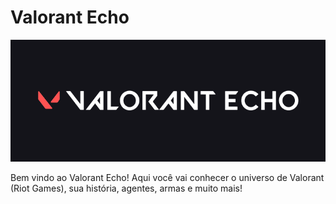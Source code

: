 # Valorant Echo
![Valorant Echo Logo](https://github.com/kauamassei/valorant-echo/blob/main/public/valorantechologo.png)

Bem vindo ao Valorant Echo!
Aqui você vai conhecer o universo de Valorant (Riot Games), sua história, agentes, armas e muito mais!

